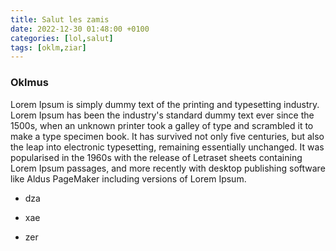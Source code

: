 ```yaml
---
title: Salut les zamis
date: 2022-12-30 01:48:00 +0100
categories: [lol,salut]
tags: [oklm,ziar]  
---
```


### Oklmus 


Lorem Ipsum is simply dummy text of the printing and typesetting industry. Lorem Ipsum has been the industry's standard dummy text ever since the 1500s, when an unknown printer took a galley of type and scrambled it to make a type specimen book. It has survived not only five centuries, but also the leap into electronic typesetting, remaining essentially unchanged. It was popularised in the 1960s with the release of Letraset sheets containing Lorem Ipsum passages, and more recently with desktop publishing software like Aldus PageMaker including versions of Lorem Ipsum.



* dza

* xae

* zer